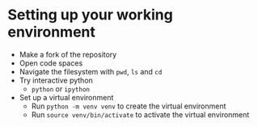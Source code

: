 # Setting up your working environment

- Make a fork of the repository
- Open code spaces
- Navigate the filesystem with `pwd`, `ls` and `cd`
- Try interactive python
  - `python` or `ipython`
- Set up a virtual environment
  - Run `python -m venv venv` to create the virtual environment
  - Run `source venv/bin/activate` to activate the virtual environment
